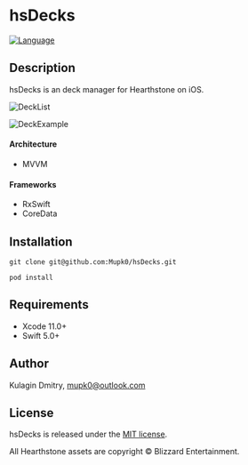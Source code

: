 # hsDecks
[![Language](https://img.shields.io/badge/language-Swift%205.0-orange.svg)](https://swift.org)

## Description
hsDecks is an deck manager for Hearthstone on iOS.

![DeckList](https://i.ibb.co/7Ysdzdv/Simulator-Screen-Shot-i-Phone-11-Pro-Max-2020-08-04-at-09-29-59.png "Deck List")

![DeckExample](https://i.ibb.co/bFRfsxJ/Simulator-Screen-Shot-i-Phone-11-Pro-Max-2020-08-04-at-09-30-21.png "Deck Example")

#### Architecture
- MVVM

#### Frameworks
- RxSwift
- CoreData

## Installation

```
git clone git@github.com:Mupk0/hsDecks.git

pod install
```

## Requirements

- Xcode 11.0+
- Swift 5.0+

## Author

Kulagin Dmitry, mupk0@outlook.com

## License

hsDecks is released under the [MIT license](https://github.com/Mupk0/hsDecks/tree/dev/LICENSE).

All Hearthstone assets are copyright © Blizzard Entertainment.
